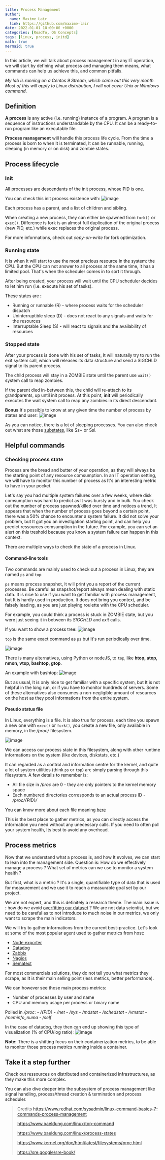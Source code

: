 ```yaml
---
title: Process Management
author:
  name: Maxime Lair
  link: https://github.com/maxime-lair
date: 2022-01-01 18:00:00 +0000
categories: [RoadTo, OS Concepts]
tags: [linux, process, initd]
math: true
mermaid: true
---
```


In this article, we will talk about process management in any IT operation, we will start by defining what process and managing them means, what commands can help us achieve this, and common pitfalls.

*My lab is running on a Centos 9 Stream, which came out this very month. Most of this will apply to Linux distribution, I will not cover Unix or Windows command.*

## Definition

__A process__ is any active (i.e. running) instance of a program. A program is a sequence of instructions understandable by the CPU. It can be a ready-to-run program like an executable file.

__Process management__ will handle this process life cycle. From the time a process is born to when It is terminated, It can be runnable, running, sleeping (in memory or on disk) and zombie states.

## Process lifecycle

### Init

All processes are descendants of the init process, whose PID is one.

You can check this init process existence with:
![image](https://user-images.githubusercontent.com/72258375/147454550-500d545f-12f6-44bd-b600-f4d1bc1503db.png)

Each process has a parent, and a list of children and sibling.

When creating a new process, they can either be spawned from `fork()` or `exec()`. Difference is fork is an almost full duplication of the original process (new PID, etc.) while exec replaces the original process.

For more informations, check out _copy-on-write_ for fork optimization.

### Running state

It is when It will start to use the most precious resource in the system: the CPU. But the CPU can not answer to all process at the same time, It has a limited pool. That's when the scheduler comes in to sort it through.

After being created, your process will wait until the CPU scheduler decides to let him run (i.e. execute his set of tasks).

These states are :
- Running or runnable (R) - where process waits for the scheduler dispatch
- Uninterruptible sleep (D) - does not react to any signals and waits for the resources
- Interruptable Sleep (S) - will react to signals and the availability of resources

### Stopped state

After your process is done with his set of tasks, It will naturally try to run the exit system call, which will releases its data structure and send a SIGCHLD signal to its parent process.

The child process will stay in a ZOMBIE state until the parent use `wait()` system call to reap zombies.

If the parent died in-between this, the child will re-attach to its grandparents, up until init process. At this point, __init__ will periodically executes the wait system call to reap any zombies in its direct descendant.

**Bonus**
It's possible to know at any given time the number of process by states and user:
![image](https://user-images.githubusercontent.com/72258375/147457306-6cc61a6c-fe25-4847-a9fc-29a86106ffff.png)

As you can notice, there is a lot of sleeping processes. You can also check out what are those [substates](https://man7.org/linux/man-pages/man1/ps.1.html#PROCESS_STATE_CODES), like Ss+ or Ssl.

## Helpful commands

### Checking process state

Process are the bread and butter of your operation, as they will always be the starting point of any resource comsumption.
In an IT operation setting, we will have to monitor this number of process as It's an interesting metric to have in your pocket. 

Let's say you had multiple system failures over a few weeks, where disk comsumption was hard to predict as It was bursty and in bulk. You check out the number of process spawned/killed over time and notices a trend, It appears that when the number of process goes beyond a certain point, there was a 50% chance to encounter a system failure. 
It did not solve your problem, but It got you an investigation starting point, and can help you predict ressources comsumption in the future. For example, you can set an alert on this treshold because you know a system failure can happen in this context.

There are multiple ways to check the state of a process in Linux.

#### Command-line tools

Two commands are mainly used to check out a process in Linux, they are named `ps` and `top`

`ps` means process snapshot, It will print you a report of the current processes. Be careful as snapshot/report always mean dealing with static data. It is nice to use if you want to get familiar with process management, but It is hardly used in production. It does not bring you context, and be falsely leading, as you are just playing roulette with the CPU scheduler.

For example, you could think a process is stuck in ZOMBIE state, but you were just seeing it in between its _SIGCHLD_ and _exit_ calls.

If you want to show a process tree:
![image](https://user-images.githubusercontent.com/72258375/147461006-29708891-5994-4b29-867e-5c5632893854.png)

`top` is the same exact command as `ps` but It's run periodically over time.

![image](https://user-images.githubusercontent.com/72258375/147461200-c9ba1091-b0ae-4eaf-914f-416bb27bd6cc.png)

There is many alternatives, using Python or nodeJS, to `top`, like __htop, atop, nmon, vtop, bashtop, gtop__.

An example with bashtop:
![image](https://user-images.githubusercontent.com/72258375/147461702-f70a7daa-d54b-4f7e-9301-b83f8e1e691c.png)

But as usual, It is only nice to get familiar with a specific system, but It is not helpful in the long run, or if you have to monitor hundreds of servers. Some of these alternatives also consumes a non-negligible amount of resources on the host as they pool informations from the entire system.

#### Pseudo status file

In Linux, everything is a file. It is also true for process, each time you spawn a new one with `exec()` or `fork()`, you create a new file, only available in memory, in the _/proc/_ filesystem.

![image](https://user-images.githubusercontent.com/72258375/147462209-3813ea5e-87fc-4912-a77e-f8bc4eb12ab1.png)

We can access our process state in this filesystem, along with other runtime informations on the system (like devices, diskstats, etc.)

It can regarded as a control and information centre for the kernel, and quite a lot of system utilities (think `ps` or `top`) are simply parsing through this filesystem. 
A few details to remember is: 
- All file size in _/proc_ are 0 - they are only pointers to the kernel memory space
- Each numbered directories corresponds to an actual process ID - _/proc/{PID}/_

You can know more about each file meaning [here](https://tldp.org/LDP/Linux-Filesystem-Hierarchy/html/proc.html)

This is the best place to gather metrics, as you can directly access the information you need without any unecessary calls. If you need to often poll your system health, Its best to avoid any overhead.

## Process metrics

Now that we understand what a process is, and how It evolves, we can start to lean into the management side. 
Question is: How do we effectively manage a process ? What set of metrics can we use to monitor a system health ?

But first, what is a metric ? It's a single, quantifiable type of data that is used for measurement and we use it to reach a measurable goal set by our project.

We are not expert, and this is definitely a research theme. The main issue is : how do we avoid [overfitting our dataset](https://elitedatascience.com/overfitting-in-machine-learning) ? We are not data scientist, but we need to be careful as to not introduce to much noise in our metrics, we only want to scrape the main indicators.

We will try to gather informations from the current best-practice. Let's look at some of the most popular agent used to gather metrics from host:
- [Node exporter](https://github.com/prometheus/node_exporter)
- [Datadog](https://docs.datadoghq.com/infrastructure/process/?tab=linuxwindows)
- [Zabbix](https://www.zabbix.com/documentation/current/en/manual/appendix/items/proc_mem_num_notes)
- [Nagios](https://www.nagios.org/ncpa/help.php#api-modules-processes)
- [Sematext](https://sematext.com/docs/integration/infra/#collected-metrics)

For most commercials solutions, they do not tell you what metrics they scrape, as It is their main selling point (less metrics, better performance).

We can however see those main process metrics:
- Number of processes by user and name
- CPU and memory usage per process or binary name

Polled in _/proc_:
_- /{PID}_
_- /net_
_- /sys_
_- /mdstat_
_- /schedstat_
_- /vmstat_
_- /meminfo\_numa_
_- /self_

In the case of datadog, they then can end up showing this type of visualization (% of CPU/log ratio):
![image](https://user-images.githubusercontent.com/72258375/147466133-0f70798a-4c9e-4947-9fc6-2d07c787e725.png)

**Note:** There is a shifting focus on their containerization metrics, to be able to monitor those process metrics running inside a container.

## Take it a step further

Check out ressources on distributed and containerized infrastructures, as they make this more complex.

You can also dive deeper into the subsystem of process management like signal handling, process/thread creation & termination and process scheduler.

> Credits
> https://www.redhat.com/sysadmin/linux-command-basics-7-commands-process-management
> 
> https://www.baeldung.com/linux/top-command
> 
> https://www.baeldung.com/linux/process-states
> 
> https://www.kernel.org/doc/html/latest/filesystems/proc.html
> 
> https://sre.google/sre-book/
>


